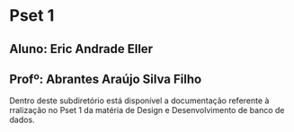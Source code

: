# **Pset 1**
## Aluno: Eric Andrade Eller 
## Profº: Abrantes Araújo Silva Filho

Dentro deste subdiretório está disponível a documentação referente à rralização no Pset 1 da matéria de Design e Desenvolvimento de banco de dados.
